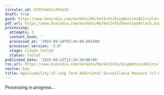 ```yaml
---
circular_id: 5f85fde61c343a33
draft: true
guid: https://www.bseindia.com/markets/MarketInfo/DispNoticesNCirculars.aspx?Noticeid={A0B66910-CDD4-44EB-8A06-AEE752B2598B}&noticeno=20250923-51&dt=09/23/2025&icount=51&totcount=84&flag=0
pdf_url: https://www.bseindia.com/markets/MarketInfo/DownloadAttach.aspx?id=20250923-51&attachedId=2b5ffb7f-b099-4320-9407-9cba945ec991
processing:
  attempts: 1
  content_hash: ''
  processed_at: '2025-09-24T03:44:09.682490'
  processor_version: '2.0'
  stage: claude_failed
  status: failed
published_date: '2025-09-23T12:28:20+00:00'
rss_url: https://www.bseindia.com/markets/MarketInfo/DispNoticesNCirculars.aspx?Noticeid={A0B66910-CDD4-44EB-8A06-AEE752B2598B}&noticeno=20250923-51&dt=09/23/2025&icount=51&totcount=84&flag=0
source: bse
title: Applicability of Long Term Additional Surveillance Measure (LT-ASM)
---
```


Processing in progress...